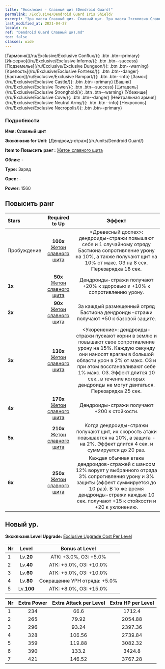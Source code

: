 ```yaml
---
title: "Эксклюзив - Славный щит (Dendroid Guard)"
permalink: /Exclusive/Dendroid Guard Iris Shield/
excerpt: "Эра хаоса Славный щит. Славный щит. Эра хаоса Эксклюзив Славный щит. Дендроид-страж Эксклюзив."
last_modified_at: 2021-04-27
locale: ru
ref: "Dendroid Guard Славный щит.md"
toc: false
classes: wide
---
```

 [Гармония](/ru/Exclusive/Exclusive Conflux/){: .btn .btn--primary} [Инферно](/ru/Exclusive/Exclusive Inferno/){: .btn .btn--success} [Подземелье](/ru/Exclusive/Exclusive Dungeon/){: .btn .btn--warning} [Крепость](/ru/Exclusive/Exclusive Fortress/){: .btn .btn--danger} [Бастион](/ru/Exclusive/Exclusive Rampart/){: .btn .btn--info} [Замок](/ru/Exclusive/Exclusive Castle/){: .btn .btn--primary} [Башня](/ru/Exclusive/Exclusive Tower/){: .btn .btn--success} [Цитадель](/ru/Exclusive/Exclusive Stronghold/){: .btn .btn--warning} [Убежище](/ru/Exclusive/Exclusive Cove/){: .btn .btn--danger} [Нейтральная армия](/ru/Exclusive/Exclusive Neutral Army/){: .btn .btn--info} [Некрополь](/ru/Exclusive/Exclusive Necropolis/){: .btn .btn--primary} 

### Подробности
 **Имя: Славный щит** 

 **Эксклюзив for Unit:** [Дендроид-страж](/ru/units/Dendroid Guard/) 

 **Item to Повысить ранг :** [Жетон славного щита](/ItemsRU/con_913/)

 **Облик:** -

 **Type:** Заряд

 **Open:** -

 **Power:** 1560

## Повысить ранг 

  |     Stars    |  Required to Up | Эффект |
  |:-------------|:---------------:|:---------------:|
  |  Пробуждение  | **100x** [Жетон славного щита](/ItemsRU/con_913/) | <Древесный доспех>: дендроиды-стражи повышают себе и 1 случайному отряду Бастиона сопротивление урону на 10%, а также получают щит на 10% от макс. ОЗ на 8 сек. Перезарядка 18 сек. |
  | **1x** <i class="fas fa-star"/> | **50x** [Жетон славного щита](/ItemsRU/con_913/) | Дендроиды-стражи получают +20% к здоровью и +10% к сопротивлению урону. |
  | **2x** <i class="fas fa-star"/> | **90x** [Жетон славного щита](/ItemsRU/con_913/) | За каждый размещенный отряд Бастиона дендроиды-стражи получают +50 к базовой защите. |
  | **3x** <i class="fas fa-star"/> | **130x** [Жетон славного щита](/ItemsRU/con_913/) | <Укоренение>: дендроиды-стражи пускают корни в землю и повышают свое сопротивление урону на 15%. Каждую секунду они наносят врагам в большой области урон в 2% от макс. ОЗ и при этом восстанавливают себе 1% макс. ОЗ. Эффект длится 10 сек., в течение которых дендроиды не могут двигаться. Перезарядка 25 сек. |
  | **4x** <i class="fas fa-star"/> | **170x** [Жетон славного щита](/ItemsRU/con_913/) | Дендроиды-стражи получают +200 к стойкости. |
  | **5x** <i class="fas fa-star"/> | **210x** [Жетон славного щита](/ItemsRU/con_913/) | Когда дендроиды-стражи получают щит, их скорость атаки повышается на 10%, а защита - на 2%. Эффект длится 4 сек. и суммируется до 20 раз. |
  | **6x** <i class="fas fa-star"/> | **250x** [Жетон славного щита](/ItemsRU/con_913/) | Каждая обычная атака дендроидов-стражей с шансом 12% ворует у выбранного отряда 3% сопротивления урону и 3% защиты (эффект суммируется до 10 раз). В то же время дендроиды-стражи каждые 10 сек. получают +15 к стойкости и +20 к уклонению. |


## Новый ур.
 **Эксклюзив Level Upgrade:** [Exclusive Upgrade Cost Per Level](/Exclusive/ExclusiveUpgradeCostPerLevel/)

  |  Nr  |   Level  | Bonus at Level |
  |:-----|:--------:|:--------------:|
  | 1 | Lv.**20** | АТК: +3.0%, ОЗ: +5.0% |
  | 2 | Lv.**40** | АТК: +5.0%, ОЗ: +10.0% |
  | 3 | Lv.**60** | АТК: +5.0%, ОЗ: +10.0% |
  | 4 | Lv.**80** | Сокращение УРН отряда: +5.0% |
  | 5 | Lv.**100** | АТК: +8.0%, ОЗ: +15.0% |


  |  Nr  |  Extra Power | Extra Attack per Level | Extra HP per Level |
  |:-----|:--------:|:--------:|:--------:|
  | 1 | 234 | 66.6 | 1712.4 |
  | 2 | 265 | 79.92 | 2054.88 |
  | 3 | 296 | 93.24 | 2397.36 |
  | 4 | 328 | 106.56 | 2739.84 |
  | 5 | 359 | 119.88 | 3082.32 |
  | 6 | 390 | 133.2 | 3424.8 |
  | 7 | 421 | 146.52 | 3767.28 |


